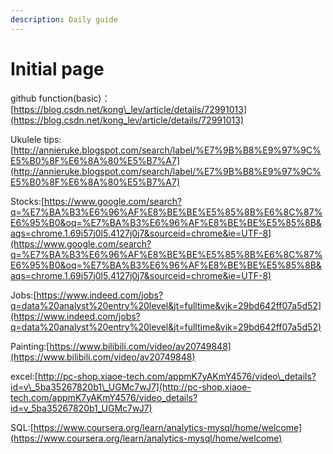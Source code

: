 ```yaml
---
description: Daily guide
---
```


# Initial page

github function\(basic\)：[https://blog.csdn.net/kong\_lev/article/details/72991013](https://blog.csdn.net/kong_lev/article/details/72991013)

Ukulele tips:[http://annieruke.blogspot.com/search/label/%E7%9B%B8%E9%97%9C%E5%B0%8F%E6%8A%80%E5%B7%A7](http://annieruke.blogspot.com/search/label/%E7%9B%B8%E9%97%9C%E5%B0%8F%E6%8A%80%E5%B7%A7)

Stocks:[https://www.google.com/search?q=%E7%BA%B3%E6%96%AF%E8%BE%BE%E5%85%8B%E6%8C%87%E6%95%B0&oq=%E7%BA%B3%E6%96%AF%E8%BE%BE%E5%85%8B&aqs=chrome.1.69i57j0l5.4127j0j7&sourceid=chrome&ie=UTF-8](https://www.google.com/search?q=%E7%BA%B3%E6%96%AF%E8%BE%BE%E5%85%8B%E6%8C%87%E6%95%B0&oq=%E7%BA%B3%E6%96%AF%E8%BE%BE%E5%85%8B&aqs=chrome.1.69i57j0l5.4127j0j7&sourceid=chrome&ie=UTF-8)

Jobs:[https://www.indeed.com/jobs?q=data%20analyst%20entry%20level&jt=fulltime&vjk=29bd642ff07a5d52](https://www.indeed.com/jobs?q=data%20analyst%20entry%20level&jt=fulltime&vjk=29bd642ff07a5d52)

Painting:[https://www.bilibili.com/video/av20749848](https://www.bilibili.com/video/av20749848)

excel:[http://pc-shop.xiaoe-tech.com/appmK7yAKmY4576/video\_details?id=v\_5ba35267820b1\_UGMc7wJ7](http://pc-shop.xiaoe-tech.com/appmK7yAKmY4576/video_details?id=v_5ba35267820b1_UGMc7wJ7)

SQL:[https://www.coursera.org/learn/analytics-mysql/home/welcome](https://www.coursera.org/learn/analytics-mysql/home/welcome)

